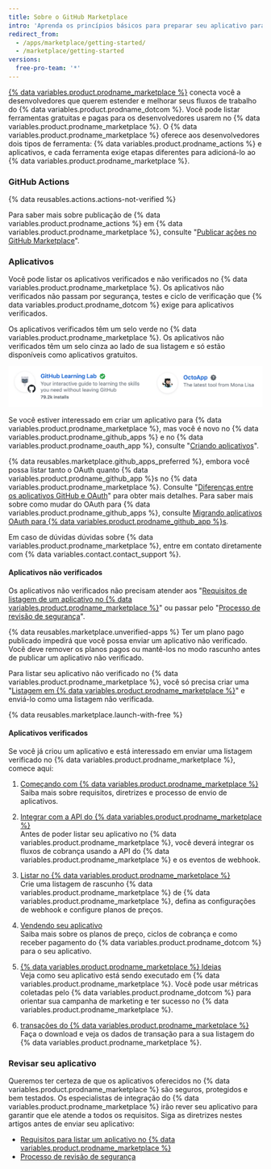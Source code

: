 ```yaml
---
title: Sobre o GitHub Marketplace
intro: 'Aprenda os princípios básicos para preparar seu aplicativo para revisão antes de entrar no {% data variables.product.prodname_marketplace %}.'
redirect_from:
  - /apps/marketplace/getting-started/
  - /marketplace/getting-started
versions:
  free-pro-team: '*'
---
```


[{% data variables.product.prodname_marketplace %}](https://github.com/marketplace) conecta você a desenvolvedores que querem estender e melhorar seus fluxos de trabalho do {% data variables.product.prodname_dotcom %}. Você pode listar ferramentas gratuitas e pagas para os desenvolvedores usarem no {% data variables.product.prodname_marketplace %}. O {% data variables.product.prodname_marketplace %} oferece aos desenvolvedores dois tipos de ferramenta: {% data variables.product.prodname_actions %} e aplicativos, e cada ferramenta exige etapas diferentes para adicioná-lo ao {% data variables.product.prodname_marketplace %}.

### GitHub Actions

{% data reusables.actions.actions-not-verified %}

Para saber mais sobre publicação de {% data variables.product.prodname_actions %} em {% data variables.product.prodname_marketplace %}, consulte "[Publicar ações no GitHub Marketplace](/actions/creating-actions/publishing-actions-in-github-marketplace)".

### Aplicativos

Você pode listar os aplicativos verificados e não verificados no {% data variables.product.prodname_marketplace %}. Os aplicativos não verificados não passam por segurança, testes e ciclo de verificação que {% data variables.product.prodname_dotcom %} exige para aplicativos verificados.

Os aplicativos verificados têm um selo verde no {% data variables.product.prodname_marketplace %}. Os aplicativos não verificados têm um selo cinza ao lado de sua listagem e só estão disponíveis como aplicativos gratuitos.

![Selo verde para verificado e cinza para não verificado](/assets/images/marketplace/marketplace_verified_badges.png)

Se você estiver interessado em criar um aplicativo para {% data variables.product.prodname_marketplace %}, mas você é novo no {% data variables.product.prodname_github_apps %} e no {% data variables.product.prodname_oauth_app %}, consulte "[Criando aplicativos](/apps/)".

{% data reusables.marketplace.github_apps_preferred %}, embora você possa listar tanto o OAuth quanto {% data variables.product.prodname_github_app %}s no {% data variables.product.prodname_marketplace %}. Consulte "[Diferenças entre os aplicativos GitHub e OAuth](/apps/differences-between-apps/)" para obter mais detalhes. Para saber mais sobre como mudar do OAuth para {% data variables.product.prodname_github_apps %}, consulte [Migrando aplicativos OAuth para {% data variables.product.prodname_github_app %}s](/apps/migrating-oauth-apps-to-github-apps/).

Em caso de dúvidas dúvidas sobre {% data variables.product.prodname_marketplace %}, entre em contato diretamente com {% data variables.contact.contact_support %}.

#### Aplicativos não verificados

Os aplicativos não verificados não precisam atender aos "[Requisitos de listagem de um aplicativo no {% data variables.product.prodname_marketplace %}](/marketplace/getting-started/requirements-for-listing-an-app-on-github-marketplace/)" ou passar pelo "[Processo de revisão de segurança](/marketplace/getting-started/security-review-process/)".

{% data reusables.marketplace.unverified-apps %} Ter um plano pago publicado impedirá que você possa enviar um aplicativo não verificado. Você deve remover os planos pagos ou mantê-los no modo rascunho antes de publicar um aplicativo não verificado.

Para listar seu aplicativo não verificado no {% data variables.product.prodname_marketplace %}, você só precisa criar uma "[Listagem em {% data variables.product.prodname_marketplace %}](/marketplace/listing-on-github-marketplace/)" e enviá-lo como uma listagem não verificada.

{% data reusables.marketplace.launch-with-free %}

#### Aplicativos verificados

Se você já criou um aplicativo e está interessado em enviar uma listagem verificado no {% data variables.product.prodname_marketplace %}, comece aqui:

1. [Começando com {% data variables.product.prodname_marketplace %}](/marketplace/getting-started/)<br/>Saiba mais sobre requisitos, diretrizes e processo de envio de aplicativos.

1. [Integrar com a API do {% data variables.product.prodname_marketplace %} ](/marketplace/integrating-with-the-github-marketplace-api/)<br/>Antes de poder listar seu aplicativo no {% data variables.product.prodname_marketplace %}, você deverá integrar os fluxos de cobrança usando a API do {% data variables.product.prodname_marketplace %} e os eventos de webhook.

1. [Listar no {% data variables.product.prodname_marketplace %}](/marketplace/listing-on-github-marketplace/) <br/>Crie uma listagem de rascunho {% data variables.product.prodname_marketplace %} de {% data variables.product.prodname_marketplace %}, defina as configurações de webhook e configure planos de preços.

1. [Vendendo seu aplicativo](/marketplace/selling-your-app/)<br/>Saiba mais sobre os planos de preço, ciclos de cobrança e como receber pagamento do {% data variables.product.prodname_dotcom %} para o seu aplicativo.

1. [{% data variables.product.prodname_marketplace %} Ideias](/marketplace/github-marketplace-insights/)<br/>Veja como seu aplicativo está sendo executado em {% data variables.product.prodname_marketplace %}. Você pode usar métricas coletadas pelo {% data variables.product.prodname_dotcom %} para orientar sua campanha de marketing e ter sucesso no {% data variables.product.prodname_marketplace %}.

1. [ transações do {% data variables.product.prodname_marketplace %} ](/marketplace/github-marketplace-transactions/)<br/>Faça o download e veja os dados de transação para a sua listagem do {% data variables.product.prodname_marketplace %}.

### Revisar seu aplicativo

Queremos ter certeza de que os aplicativos oferecidos no {% data variables.product.prodname_marketplace %} são seguros, protegidos e bem testados. Os especialistas de integração do {% data variables.product.prodname_marketplace %} irão rever seu aplicativo para garantir que ele atende a todos os requisitos. Siga as diretrizes nestes artigos antes de enviar seu aplicativo:


* [Requisitos para listar um aplicativo no {% data variables.product.prodname_marketplace %}](/marketplace/getting-started/requirements-for-listing-an-app-on-github-marketplace/)
* [Processo de revisão de segurança](/marketplace/getting-started/security-review-process/)
